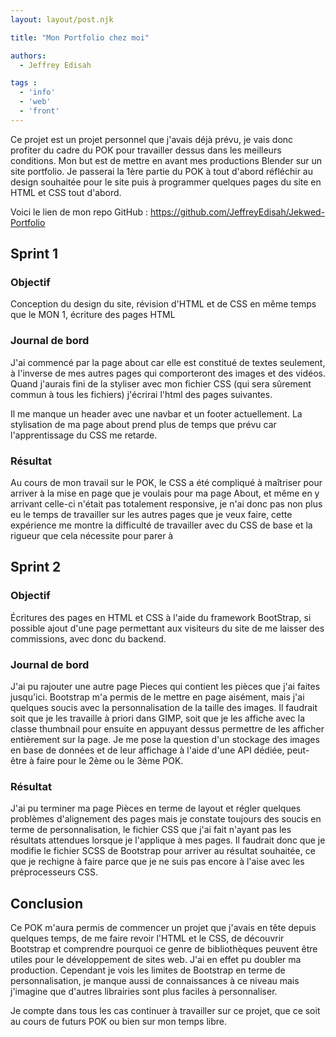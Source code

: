 ```yaml
---
layout: layout/post.njk

title: "Mon Portfolio chez moi"

authors:
  - Jeffrey Edisah

tags :
  - 'info'
  - 'web'
  - 'front'
---
```

<!-- début résumé -->

Ce projet est un projet personnel que j'avais déjà prévu, je vais donc profiter du cadre du POK pour travailler dessus dans les meilleurs conditions. Mon but est de mettre en avant mes productions Blender sur un site portfolio.
Je passerai la 1ère partie du POK à tout d'abord réfléchir au design souhaitée pour le site puis à programmer quelques pages du site en HTML et CSS tout d'abord.

<!-- fin résumé -->

Voici le lien de mon repo GitHub : https://github.com/JeffreyEdisah/Jekwed-Portfolio
 
 ## Sprint 1

 ### Objectif

 Conception du design du site, révision d'HTML et de CSS en même temps que le MON 1, écriture des pages HTML

 ### Journal de bord

 J'ai commencé par la page about car elle est constitué de textes seulement, à l'inverse de mes autres pages qui comporteront des images et des vidéos.
Quand j'aurais fini de la styliser avec mon fichier CSS (qui sera sûrement commun à tous les fichiers) j'écrirai l'html des pages suivantes.

Il me manque un header avec une navbar et un footer actuellement. La stylisation de ma page about prend plus de temps que prévu car 
l'apprentissage du CSS me retarde.

 ### Résultat

 Au cours de mon travail sur le POK, le CSS a été compliqué à maîtriser pour arriver à la mise en page que je voulais pour ma page About, et même en y arrivant celle-ci n'était pas totalement responsive, je n'ai donc pas non plus eu le temps de travailler sur les autres pages que je veux faire, cette expérience me montre la difficulté de travailler avec du CSS de base et la rigueur que cela nécessite pour parer à

 ## Sprint 2

 ### Objectif

Écritures des pages en HTML et CSS à l'aide du framework BootStrap, si possible ajout d'une page permettant aux visiteurs du site de me laisser des commissions, avec donc du backend.

### Journal de bord

J'ai pu rajouter une autre page Pieces qui contient les pièces que j'ai faites jusqu'ici. Bootstrap m'a permis de le mettre en page aisément, mais j'ai quelques soucis avec la personnalisation de la taille des images. Il faudrait soit que je les travaille à priori dans GIMP, soit que je les affiche avec la classe thumbnail pour ensuite en appuyant dessus permettre de les afficher entièrement sur la page.
Je me pose la question d'un stockage des images en base de données et de leur affichage à l'aide d'une API dédiée, peut-être à faire pour le 2ème ou le 3ème POK.

### Résultat

J'ai pu terminer ma page Pièces en terme de layout et régler quelques problèmes d'alignement des pages mais je constate toujours des soucis en terme de personnalisation, le fichier CSS que j'ai fait n'ayant pas les résultats attendues lorsque je l'applique à mes pages. Il faudrait donc que je modifie le fichier SCSS de Bootstrap pour arriver au résultat souhaitée, ce que je rechigne à faire parce que je ne suis pas encore à l'aise avec les préprocesseurs CSS.

## Conclusion

Ce POK m'aura permis de commencer un projet que j'avais en tête depuis quelques temps, de me faire revoir l'HTML et le CSS, de découvrir Bootstrap et comprendre pourquoi ce genre de bibliothèques peuvent être utiles pour le développement de sites web. J'ai en effet pu doubler ma production. Cependant je vois les limites de Bootstrap en terme de personnalisation, je manque aussi de connaissances à ce niveau mais j'imagine que d'autres librairies sont plus faciles à personnaliser.

Je compte dans tous les cas continuer à travailler sur ce projet, que ce soit au cours de futurs POK ou bien sur mon temps libre.